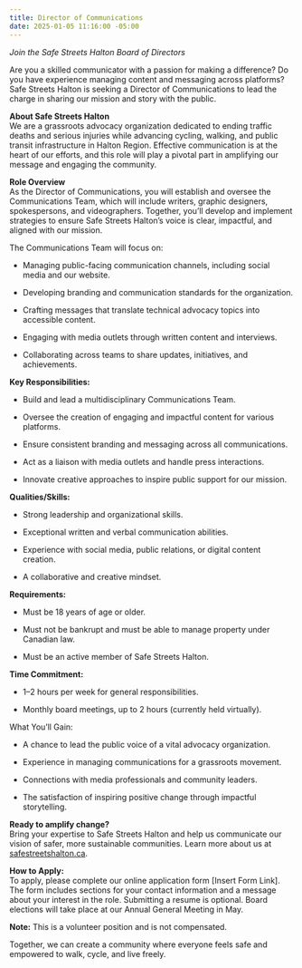 ```yaml
---
title: Director of Communications
date: 2025-01-05 11:16:00 -05:00
---
```


*Join the Safe Streets Halton Board of Directors*

Are you a skilled communicator with a passion for making a difference? Do you have experience managing content and messaging across platforms? Safe Streets Halton is seeking a Director of Communications to lead the charge in sharing our mission and story with the public.

**About Safe Streets Halton**\
We are a grassroots advocacy organization dedicated to ending traffic deaths and serious injuries while advancing cycling, walking, and public transit infrastructure in Halton Region. Effective communication is at the heart of our efforts, and this role will play a pivotal part in amplifying our message and engaging the community.

**Role Overview**\
As the Director of Communications, you will establish and oversee the Communications Team, which will include writers, graphic designers, spokespersons, and videographers. Together, you’ll develop and implement strategies to ensure Safe Streets Halton’s voice is clear, impactful, and aligned with our mission.

The Communications Team will focus on:

* Managing public-facing communication channels, including social media and our website.

* Developing branding and communication standards for the organization.

* Crafting messages that translate technical advocacy topics into accessible content.

* Engaging with media outlets through written content and interviews.

* Collaborating across teams to share updates, initiatives, and achievements.

**Key Responsibilities:**

* Build and lead a multidisciplinary Communications Team.

* Oversee the creation of engaging and impactful content for various platforms.

* Ensure consistent branding and messaging across all communications.

* Act as a liaison with media outlets and handle press interactions.

* Innovate creative approaches to inspire public support for our mission.

**Qualities/Skills:**

* Strong leadership and organizational skills.

* Exceptional written and verbal communication abilities.

* Experience with social media, public relations, or digital content creation.

* A collaborative and creative mindset.

**Requirements:**

* Must be 18 years of age or older.

* Must not be bankrupt and must be able to manage property under Canadian law.

* Must be an active member of Safe Streets Halton.

**Time Commitment:**

* 1–2 hours per week for general responsibilities.

* Monthly board meetings, up to 2 hours (currently held virtually).

What You’ll Gain:

* A chance to lead the public voice of a vital advocacy organization.

* Experience in managing communications for a grassroots movement.

* Connections with media professionals and community leaders.

* The satisfaction of inspiring positive change through impactful storytelling.

**Ready to amplify change?**\
Bring your expertise to Safe Streets Halton and help us communicate our vision of safer, more sustainable communities. Learn more about us at [safestreetshalton.ca](https://safestreetshalton.ca).

**How to Apply:**\
To apply, please complete our online application form \[Insert Form Link\]. The form includes sections for your contact information and a message about your interest in the role. Submitting a resume is optional. Board elections will take place at our Annual General Meeting in May.

**Note:** This is a volunteer position and is not compensated.

Together, we can create a community where everyone feels safe and empowered to walk, cycle, and live freely.
